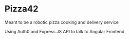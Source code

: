 # Pizza42
Meant to be a robotic pizza cooking and delivery service 

Using Auth0 and Express JS API to talk to Angular Frontend